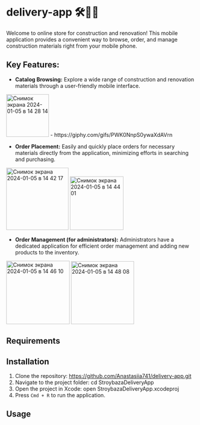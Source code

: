 # delivery-app 🛠️🏡📲
Welcome to online store for construction and renovation! This mobile application provides a convenient way to browse, order, and manage construction materials right from your mobile phone.
## Key Features:
- **Catalog Browsing:**
  Explore a wide range of construction and renovation materials through a user-friendly mobile interface.
<img width="113" alt="Снимок экрана 2024-01-05 в 14 28 14" src="https://github.com/Anastasiia741/delivery-app/assets/56585649/1673313d-4e05-454f-8ede-7ad7282b9598">
-
https://giphy.com/gifs/PWK0NnpS0ywaXdAVrn

- **Order Placement:**
  Easily and quickly place orders for necessary materials directly from the application, minimizing efforts in searching and purchasing.
<img width="165" alt="Снимок экрана 2024-01-05 в 14 42 17" src="https://github.com/Anastasiia741/delivery-app/assets/56585649/5fdb0dd0-8499-4b42-8c57-f7c4b21a82a0">

<img width="142" alt="Снимок экрана 2024-01-05 в 14 44 01" src="https://github.com/Anastasiia741/delivery-app/assets/56585649/d1856482-cf84-4b77-ac0e-4638985ca6d7">

- **Order Management (for administrators):**
  Administrators have a dedicated application for efficient order management and adding new products to the inventory.
<img width="168" alt="Снимок экрана 2024-01-05 в 14 46 10" src="https://github.com/Anastasiia741/delivery-app/assets/56585649/1ba7d1e6-446f-454e-a17a-baa9f3d26d42">

<img width="167" alt="Снимок экрана 2024-01-05 в 14 48 08" src="https://github.com/Anastasiia741/delivery-app/assets/56585649/b85d16b7-0166-49ac-a08c-947fd74631d3">


## Requirements


## Installation

1. Clone the repository: https://github.com/Anastasiia741/delivery-app.git 
2. Navigate to the project folder: cd StroybazaDeliveryApp
3. Open the project in Xcode: open StroybazaDeliveryApp.xcodeproj
4. Press `Cmd + R` to run the application.

## Usage


